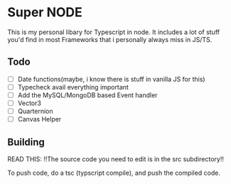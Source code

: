 # Super NODE

This is my personal libary for Typescript in node. It includes a lot of stuff you'd find in most Frameworks that i personally always miss in JS/TS.

## Todo

- [ ] Date functions(maybe, i know there is stuff in vanilla JS for this)
- [ ] Typecheck avail everything important
- [ ] Add the MySQL/MongoDB based Event handler
- [ ] Vector3
- [ ] Quarternion
- [ ] Canvas Helper

## Building

READ THIS: !!The source code you need to edit is in the src subdirectory!!

To push code, do a tsc (typscript compile), and push the compiled code.
